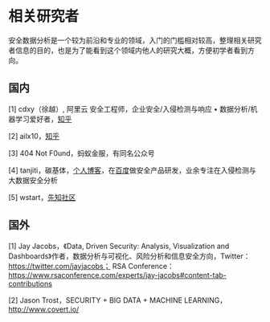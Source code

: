 # 相关研究者

安全数据分析是一个较为前沿和专业的领域，入门的门槛相对较高，整理相关研究者信息的目的，也是为了能看到这个领域内他人的研究大概，方便初学者看到方向。



## 国内

[1] cdxy（徐越）, 阿里云 安全工程师，企业安全/入侵检测与响应 • 数据分析/机器学习爱好者，[知乎](https://www.zhihu.com/people/xu-le-zhen-13)

[2] ailx10，[知乎](https://www.zhihu.com/people/ailx10/columns)

[3] 404 Not F0und，蚂蚁金服，有同名公众号

\[4] tanjiti，碳基体，[个人博客](https://tanjiti.github.io/about/)，在[百度](https://www.baidu.com/)做安全产品研发，业余专注在入侵检测与大数据安全分析

\[5] wstart，[先知社区](https://xz.aliyun.com/u/395)





## 国外

[1] Jay Jacobs，《Data, Driven Security: Analysis, Visualization and Dashboards》作者，数据分析与可视化、风险分析和信息安全方向，Twitter：https://twitter.com/jayjacobs； RSA Conference：https://www.rsaconference.com/experts/jay-jacobs#content-tab-contributions

\[2] Jason Trost，SECURITY + BIG DATA + MACHINE LEARNING，http://www.covert.io/
